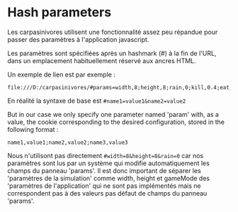 Hash parameters
===============

Les carpasinivores utilisent une fonctionnalité assez peu répandue pour passer des paramètres à l'application javascript.

Les paramètres sont spécifiées après un hashmark (#) à la fin de l'URL, dans un emplacement habituellement réservé aux ancres HTML.

Un exemple de lien est par exemple :

    file:///D:/carpasinivores/#params=width,8;height,8;rain,0;kill,0.4;eat,0.4;drink,0.2;green,1;red,0;water,3;hunger,0;lust,0;gameMode,qlearning

En réalité la syntaxe de base est `#name1=value1&name2=value2`

But in our case we only specify one parameter named 'param' with, as a value, the cookie corresponding to the desired configuration, stored in the following format : 

    name1,value1;name2,value2;name3,value3

Nous n'utilisont pas directement `#width=8&height=8&rain=0` car nos paramètres sont lus par un système qui modifie automatiquement les champs du panneau 'params'.
Il est donc important de séparer les 'paramètres de la simulation' comme width, height et gameMode des 'paramètres de l'application' qui ne sont pas implémentés mais
ne correspondent pas à des valeurs pas défaut de champs du panneau 'params'.

